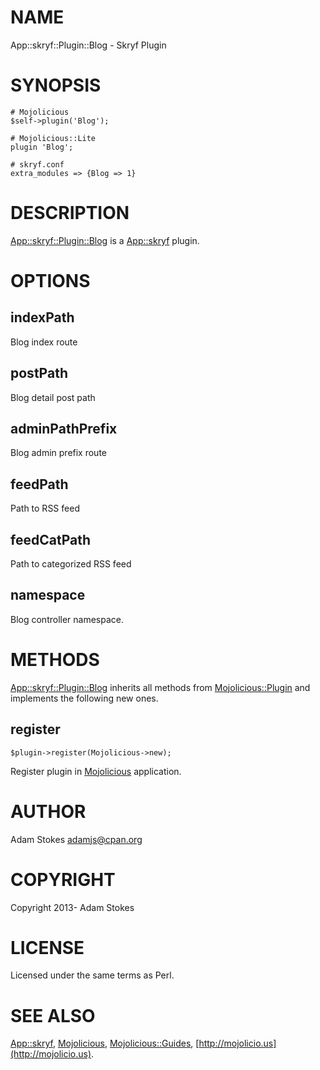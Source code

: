 # NAME

App::skryf::Plugin::Blog - Skryf Plugin

# SYNOPSIS

    # Mojolicious
    $self->plugin('Blog');

    # Mojolicious::Lite
    plugin 'Blog';

    # skryf.conf
    extra_modules => {Blog => 1}

# DESCRIPTION

[App::skryf::Plugin::Blog](http://search.cpan.org/perldoc?App::skryf::Plugin::Blog) is a [App::skryf](http://search.cpan.org/perldoc?App::skryf) plugin.

# OPTIONS

## indexPath

Blog index route

## postPath

Blog detail post path

## adminPathPrefix

Blog admin prefix route

## feedPath

Path to RSS feed

## feedCatPath

Path to categorized RSS feed

## namespace

Blog controller namespace.

# METHODS

[App::skryf::Plugin::Blog](http://search.cpan.org/perldoc?App::skryf::Plugin::Blog) inherits all methods from
[Mojolicious::Plugin](http://search.cpan.org/perldoc?Mojolicious::Plugin) and implements the following new ones.

## register

    $plugin->register(Mojolicious->new);

Register plugin in [Mojolicious](http://search.cpan.org/perldoc?Mojolicious) application.

# AUTHOR

Adam Stokes <adamjs@cpan.org>

# COPYRIGHT

Copyright 2013- Adam Stokes

# LICENSE

Licensed under the same terms as Perl.

# SEE ALSO

[App::skryf](http://search.cpan.org/perldoc?App::skryf), [Mojolicious](http://search.cpan.org/perldoc?Mojolicious), [Mojolicious::Guides](http://search.cpan.org/perldoc?Mojolicious::Guides), [http://mojolicio.us](http://mojolicio.us).
